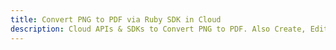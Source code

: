 ---title: Convert PNG to PDF via Ruby SDK in Clouddescription: Cloud APIs & SDKs to Convert PNG to PDF. Also Create, Edit & Render Microsoft Word & OpenOffice documents in the Cloud.---